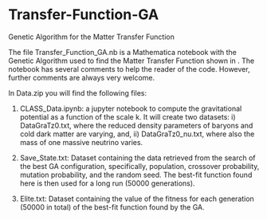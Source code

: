 # Transfer-Function-GA
Genetic Algorithm for the Matter Transfer Function

The file Transfer_Function_GA.nb is a Mathematica notebook with the Genetic Algorithm used to find the Matter Transfer Function shown in . The notebook has several comments to help the reader of the code. However, further comments are always very welcome. 

In Data.zip you will find the following files:

1) CLASS_Data.ipynb: a jupyter notebook to compute the gravitational potential as a function of the scale k. It will create two datasets: i) DataGraTz0.txt, where the reduced density parameters of baryons and cold dark matter are varying, and, ii) DataGraTz0_nu.txt, where also the mass of one massive neutrino varies.

2) Save_State.txt: Dataset containing the data retrieved from the search of the best GA configuration, specifically, population, crossover probability, mutation probability, and the random seed. The best-fit function found here is then used for a long run (50000 generations).

3) Elite.txt: Dataset containing the value of the fitness for each generation (50000 in total) of the best-fit function found by the GA.
